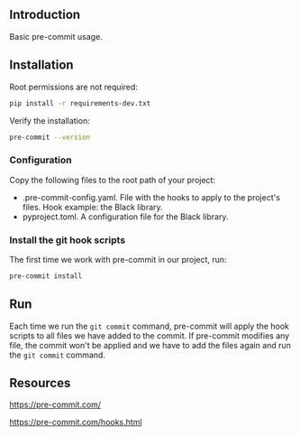 ## Introduction

Basic pre-commit usage.

## Installation

Root permissions are not required:

```bash
pip install -r requirements-dev.txt
```

Verify the installation:

```bash
pre-commit --version
```

### Configuration

Copy the following files to the root path of your project:

- .pre-commit-config.yaml. File with the hooks to apply to the project's files. Hook example: the Black library.
- pyproject.toml. A configuration file for the Black library.


### Install the git hook scripts

The first time we work with pre-commit in our project, run:

```bash
pre-commit install
```

## Run

Each time we run the `git commit` command, pre-commit will apply the hook scripts to all files we have added to the commit. If pre-commit modifies any file, the commit won't be applied and we have to add the files again and run the `git commit` command.


## Resources

https://pre-commit.com/

https://pre-commit.com/hooks.html
